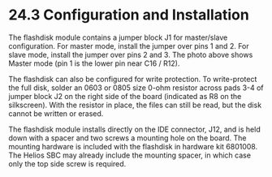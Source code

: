 # 24.3 Configuration and Installation

The flashdisk module contains a jumper block J1 for master/slave configuration. For master mode, install the jumper over pins 1 and 2. For slave mode, install the jumper over pins 2 and 3. The photo above shows Master mode (pin 1 is the lower pin near C16 / R12).&#x20;

The flashdisk can also be configured for write protection. To write-protect the full disk, solder an 0603 or 0805 size 0-ohm resistor across pads 3-4 of jumper block J2 on the right side of the board (indicated as R8 on the silkscreen). With the resistor in place, the files can still be read, but the disk cannot be written or erased.&#x20;

The flashdisk module installs directly on the IDE connector, J12, and is held down with a spacer and two screws a mounting hole on the board. The mounting hardware is included with the flashdisk in hardware kit 6801008. The Helios SBC may already include the mounting spacer, in which case only the top side screw is required.
